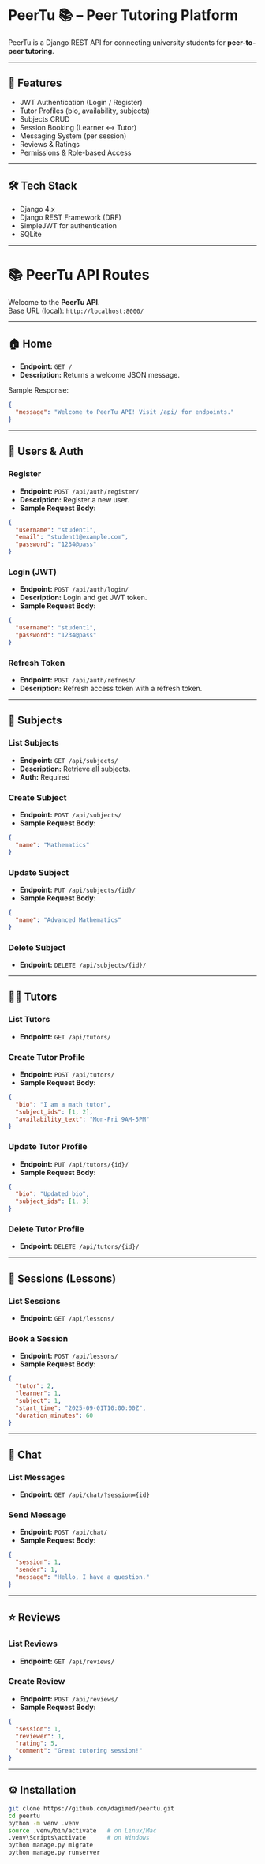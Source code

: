 # PeerTu 📚 – Peer Tutoring Platform

PeerTu is a Django REST API for connecting university students for **peer-to-peer tutoring**.

---

## 🚀 Features
- JWT Authentication (Login / Register)
- Tutor Profiles (bio, availability, subjects)
- Subjects CRUD
- Session Booking (Learner ↔ Tutor)
- Messaging System (per session)
- Reviews & Ratings
- Permissions & Role-based Access

---

## 🛠 Tech Stack
- Django 4.x
- Django REST Framework (DRF)
- SimpleJWT for authentication
- SQLite 

---
# 📚 PeerTu API Routes

Welcome to the **PeerTu API**.  
Base URL (local): `http://localhost:8000/`

---

## 🏠 Home
- **Endpoint:** `GET /`
- **Description:** Returns a welcome JSON message.

Sample Response:
```json
{
  "message": "Welcome to PeerTu API! Visit /api/ for endpoints."
}
```

---

## 👤 Users & Auth

### Register
- **Endpoint:** `POST /api/auth/register/`
- **Description:** Register a new user.
- **Sample Request Body:**
```json
{
  "username": "student1",
  "email": "student1@example.com",
  "password": "1234@pass"
}
```

### Login (JWT)
- **Endpoint:** `POST /api/auth/login/`
- **Description:** Login and get JWT token.
- **Sample Request Body:**
```json
{
  "username": "student1",
  "password": "1234@pass"
}
```

### Refresh Token
- **Endpoint:** `POST /api/auth/refresh/`
- **Description:** Refresh access token with a refresh token.

---

## 📘 Subjects

### List Subjects
- **Endpoint:** `GET /api/subjects/`
- **Description:** Retrieve all subjects.  
- **Auth:** Required

### Create Subject
- **Endpoint:** `POST /api/subjects/`
- **Sample Request Body:**
```json
{
  "name": "Mathematics"
}
```

### Update Subject
- **Endpoint:** `PUT /api/subjects/{id}/`
- **Sample Request Body:**
```json
{
  "name": "Advanced Mathematics"
}
```

### Delete Subject
- **Endpoint:** `DELETE /api/subjects/{id}/`

---

## 👩‍🏫 Tutors

### List Tutors
- **Endpoint:** `GET /api/tutors/`

### Create Tutor Profile
- **Endpoint:** `POST /api/tutors/`
- **Sample Request Body:**
```json
{
  "bio": "I am a math tutor",
  "subject_ids": [1, 2],
  "availability_text": "Mon-Fri 9AM-5PM"
}
```

### Update Tutor Profile
- **Endpoint:** `PUT /api/tutors/{id}/`
- **Sample Request Body:**
```json
{
  "bio": "Updated bio",
  "subject_ids": [1, 3]
}
```

### Delete Tutor Profile
- **Endpoint:** `DELETE /api/tutors/{id}/`

---

## 📅 Sessions (Lessons)

### List Sessions
- **Endpoint:** `GET /api/lessons/`

### Book a Session
- **Endpoint:** `POST /api/lessons/`
- **Sample Request Body:**
```json
{
  "tutor": 2,
  "learner": 1,
  "subject": 1,
  "start_time": "2025-09-01T10:00:00Z",
  "duration_minutes": 60
}
```

---

## 💬 Chat

### List Messages
- **Endpoint:** `GET /api/chat/?session={id}`

### Send Message
- **Endpoint:** `POST /api/chat/`
- **Sample Request Body:**
```json
{
  "session": 1,
  "sender": 1,
  "message": "Hello, I have a question."
}
```

---

## ⭐ Reviews

### List Reviews
- **Endpoint:** `GET /api/reviews/`

### Create Review
- **Endpoint:** `POST /api/reviews/`
- **Sample Request Body:**
```json
{
  "session": 1,
  "reviewer": 1,
  "rating": 5,
  "comment": "Great tutoring session!"
}
```

---

## ⚙️ Installation

```bash
git clone https://github.com/dagimed/peertu.git
cd peertu
python -m venv .venv
source .venv/bin/activate   # on Linux/Mac
.venv\Scripts\activate      # on Windows
python manage.py migrate
python manage.py runserver
```